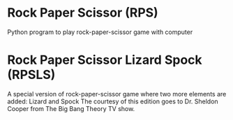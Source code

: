 # Rock Paper Scissor (RPS)
Python program to play rock-paper-scissor game with computer

# Rock Paper Scissor Lizard Spock (RPSLS)
A special version of rock-paper-scissor game where two more elements are added: Lizard and Spock
The courtesy of this edition goes to Dr. Sheldon Cooper from The Big Bang Theory TV show.
